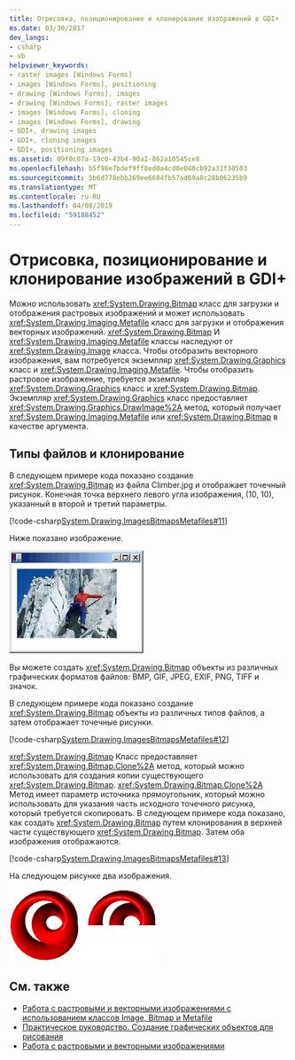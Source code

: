 ```yaml
---
title: Отрисовка, позиционирование и клонирование изображений в GDI+
ms.date: 03/30/2017
dev_langs:
- csharp
- vb
helpviewer_keywords:
- raster images [Windows Forms]
- images [Windows Forms], positioning
- drawing [Windows Forms], images
- drawing [Windows Forms], raster images
- images [Windows Forms], cloning
- images [Windows Forms], drawing
- GDI+, drawing images
- GDI+, cloning images
- GDI+, positioning images
ms.assetid: 09f0c07a-19c0-43b4-90a2-862a10545ce8
ms.openlocfilehash: b5f98e7bdef9ff8ed0a4cd0e040cb92a31f30503
ms.sourcegitcommit: 5b6d778ebb269ee6684fb57ad69a8c28b06235b9
ms.translationtype: MT
ms.contentlocale: ru-RU
ms.lasthandoff: 04/08/2019
ms.locfileid: "59188452"
---
```

# <a name="drawing-positioning-and-cloning-images-in-gdi"></a>Отрисовка, позиционирование и клонирование изображений в GDI+
Можно использовать <xref:System.Drawing.Bitmap> класс для загрузки и отображения растровых изображений и может использовать <xref:System.Drawing.Imaging.Metafile> класс для загрузки и отображения векторных изображений. <xref:System.Drawing.Bitmap> И <xref:System.Drawing.Imaging.Metafile> классы наследуют от <xref:System.Drawing.Image> класса. Чтобы отобразить векторного изображения, вам потребуется экземпляр <xref:System.Drawing.Graphics> класс и <xref:System.Drawing.Imaging.Metafile>. Чтобы отобразить растровое изображение, требуется экземпляр <xref:System.Drawing.Graphics> класс и <xref:System.Drawing.Bitmap>. Экземпляр <xref:System.Drawing.Graphics> класс предоставляет <xref:System.Drawing.Graphics.DrawImage%2A> метод, который получает <xref:System.Drawing.Imaging.Metafile> или <xref:System.Drawing.Bitmap> в качестве аргумента.  
  
## <a name="file-types-and-cloning"></a>Типы файлов и клонирование  
 В следующем примере кода показано создание <xref:System.Drawing.Bitmap> из файла Climber.jpg и отображает точечный рисунок. Конечная точка верхнего левого угла изображения, (10, 10), указанный в второй и третий параметры.  
  
 [!code-csharp[System.Drawing.ImagesBitmapsMetafiles#11](~/samples/snippets/csharp/VS_Snippets_Winforms/System.Drawing.ImagesBitmapsMetafiles/CS/Class1.cs#11)]
   
  
 Ниже показано изображение.  
  
 ![Изображение примера](./media/aboutgdip03-art04.gif "AboutGdip03_Art04")  
  
 Вы можете создать <xref:System.Drawing.Bitmap> объекты из различных графических форматов файлов: BMP, GIF, JPEG, EXIF, PNG, TIFF и значок.  
  
 В следующем примере кода показано создание <xref:System.Drawing.Bitmap> объекты из различных типов файлов, а затем отображает точечные рисунки.  
  
 [!code-csharp[System.Drawing.ImagesBitmapsMetafiles#12](~/samples/snippets/csharp/VS_Snippets_Winforms/System.Drawing.ImagesBitmapsMetafiles/CS/Class1.cs#12)]
   
  
 <xref:System.Drawing.Bitmap> Класс предоставляет <xref:System.Drawing.Bitmap.Clone%2A> метод, который можно использовать для создания копии существующего <xref:System.Drawing.Bitmap>. <xref:System.Drawing.Bitmap.Clone%2A> Метод имеет параметр источника прямоугольник, который можно использовать для указания часть исходного точечного рисунка, который требуется скопировать. В следующем примере кода показано, как создать <xref:System.Drawing.Bitmap> путем клонирования в верхней части существующего <xref:System.Drawing.Bitmap>. Затем оба изображения отображаются.  
  
 [!code-csharp[System.Drawing.ImagesBitmapsMetafiles#13](~/samples/snippets/csharp/VS_Snippets_Winforms/System.Drawing.ImagesBitmapsMetafiles/CS/Class1.cs#13)]
   
  
 На следующем рисунке два изображения.  
  
 ![Обрезка](./media/aboutgdip03-art05.gif "AboutGdip03_Art05")  
  
## <a name="see-also"></a>См. также

- [Работа с растровыми и векторными изображениями с использованием классов Image, Bitmap и Metafile](images-bitmaps-and-metafiles.md)
- [Практическое руководство. Создание графических объектов для рисования](how-to-create-graphics-objects-for-drawing.md)
- [Работа с растровыми и векторными изображениями](working-with-images-bitmaps-icons-and-metafiles.md)
